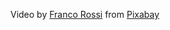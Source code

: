 Video by <a href="https://pixabay.com/users/francorossi9393-18336532/?utm_source=link-attribution&utm_medium=referral&utm_campaign=video&utm_content=50102">Franco Rossi</a> from <a href="https://pixabay.com//?utm_source=link-attribution&utm_medium=referral&utm_campaign=video&utm_content=50102">Pixabay</a>